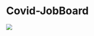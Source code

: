 # Covid-JobBoard

[![](http://img.youtube.com/vi/RjuRyy52lr4/0.jpg)](http://www.youtube.com/watch?v=RjuRyy52lr4 "")
